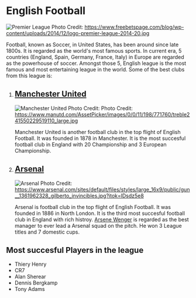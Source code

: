 # English Football

![Premier League](https://www.freebetspage.com/blog/wp-content/uploads/2014/12/logo-premier-league-2014-20.jpg)
Photo Credit: https://www.freebetspage.com/blog/wp-content/uploads/2014/12/logo-premier-league-2014-20.jpg



Football, known as Soccer, in United States, has been around since late 1800s. It is regarded as the world's most famous sports. In current era, 5 countries (England, Spain, Germany, France, Italy) in Europe are regarded as the powerhouse of soccer. Amongst those 5, English league is the most famous and most entertaining league in the world. Some of the best clubs from this league is:

1. ## [Manchester United](https://www.manutd.com/ "Man Utd")
    ![Manchester United](https://www.manutd.com/AssetPicker/images/0/0/11/198/771760/treble241550229519110_large.jpg)
    Photo Credit:  Photo Credit: https://www.manutd.com/AssetPicker/images/0/0/11/198/771760/treble241550229519110_large.jpg

    Manchester United is another football club in the top flight of English Football. It was founded in 1878 in Manchester. It is the most succesful football club in England with 20 Championship and 3 European Championship.
2. ## [Arsenal](https://www.arsenal.com/ "Arsenal")
    ![Arsenal](https://www.arsenal.com/sites/default/files/styles/large_16x9/public/gun__1361962328_gilberto_invincibles.jpg?itok=lDsdz5e8)
    Photo Credit: https://www.arsenal.com/sites/default/files/styles/large_16x9/public/gun__1361962328_gilberto_invincibles.jpg?itok=lDsdz5e8

    Arsenal is football club in the top flight of English Football. It was founded in 1886 in North London. It is the third most succesful football club in England with rich histroy. [Arsene Wenger](https://en.wikipedia.org/wiki/Ars%C3%A8ne_Wenger "Arsene Wenger") is regarded as the best manager to ever lead a Arsenal squad on the pitch. He won 3 League titles and 7 domestic cups.

## Most succesful Players in the league

* Thiery Henry
* CR7
* Alan Sherear
* Dennis Bergkamp
* Tony Adams


